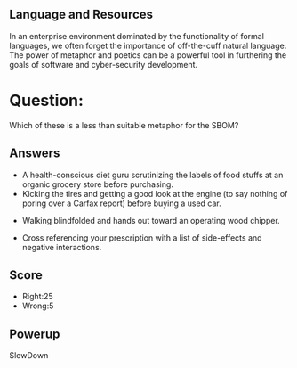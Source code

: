 ## Language and Resources
In an enterprise environment dominated by the functionality of formal languages,
we often forget the importance of off-the-cuff natural language.
The power of metaphor and poetics can be a powerful tool in furthering the
goals of software and cyber-security development.



# Question:
Which of these is a less than suitable metaphor for the SBOM?

## Answers
- A health-conscious diet guru scrutinizing the labels of food stuffs at an organic grocery store before purchasing.
-	Kicking the tires and getting a good look at the engine (to say nothing of poring over a Carfax report) before buying a used car.
*	Walking blindfolded and hands out toward an operating wood chipper.
-	Cross referencing your prescription with a list of side-effects and negative interactions.


## Score
- Right:25
- Wrong:5

## Powerup
SlowDown
